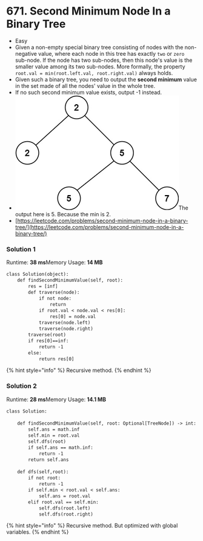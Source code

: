 # 671. Second Minimum Node In a Binary Tree

* Easy
* Given a non-empty special binary tree consisting of nodes with the non-negative value, where each node in this tree has exactly `two` or `zero` sub-node. If the node has two sub-nodes, then this node's value is the smaller value among its two sub-nodes. More formally, the property `root.val = min(root.left.val, root.right.val)` always holds.
* Given such a binary tree, you need to output the **second minimum** value in the set made of all the nodes' value in the whole tree.
* If no such second minimum value exists, output -1 instead.
* ![](<../.gitbook/assets/image (1) (1) (1) (1) (1) (1) (1).png>)The output here is 5. Because the min is 2.&#x20;
* [https://leetcode.com/problems/second-minimum-node-in-a-binary-tree/](https://leetcode.com/problems/second-minimum-node-in-a-binary-tree/)

### Solution 1

Runtime: **38 ms**Memory Usage: **14 MB**

```
class Solution(object):
    def findSecondMinimumValue(self, root):
        res = [inf]
        def traverse(node):
            if not node:
                return
            if root.val < node.val < res[0]:
                res[0] = node.val
            traverse(node.left)
            traverse(node.right)
        traverse(root)
        if res[0]==inf:
            return -1
        else: 
            return res[0]
```

{% hint style="info" %}
Recursive method.&#x20;
{% endhint %}

### Solution 2

Runtime: **28 ms**Memory Usage: **14.1 MB**

```
class Solution:

    def findSecondMinimumValue(self, root: Optional[TreeNode]) -> int:
        self.ans = math.inf
        self.min = root.val
        self.dfs(root)
        if self.ans == math.inf:
            return -1
        return self.ans
    
    def dfs(self,root):
        if not root: 
            return -1
        if self.min < root.val < self.ans:
            self.ans = root.val
        elif root.val == self.min:
            self.dfs(root.left)
            self.dfs(root.right)
```

{% hint style="info" %}
Recursive method. But optimized with global variables.&#x20;
{% endhint %}
